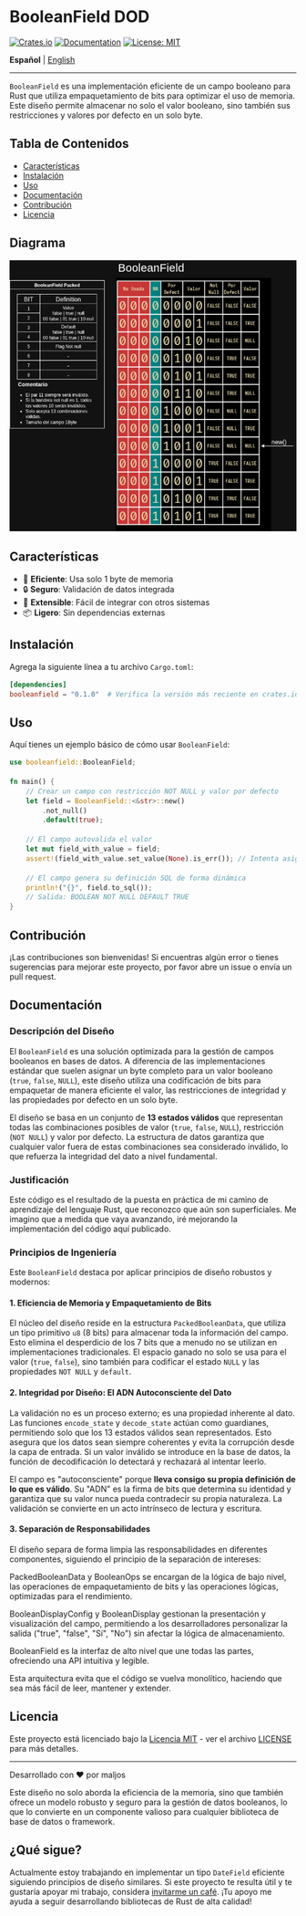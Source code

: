 # BooleanField DOD

[![Crates.io](https://img.shields.io/crates/v/booleanfield)](https://crates.io/crates/booleanfield)
[![Documentation](https://docs.rs/booleanfield/badge.svg)](https://docs.rs/booleanfield)
[![License: MIT](https://img.shields.io/badge/License-MIT-yellow.svg)](https://opensource.org/licenses/MIT)

**Español** | [English](README.md)

---

`BooleanField` es una implementación eficiente de un campo booleano para Rust que utiliza empaquetamiento de bits para optimizar el uso de memoria. Este diseño permite almacenar no solo el valor booleano, sino también sus restricciones y valores por defecto en un solo byte.

## Tabla de Contenidos

- [Características](#características)
- [Instalación](#instalación)
- [Uso](#uso)
- [Documentación](#documentación)
- [Contribución](#contribución)
- [Licencia](#licencia)

## Diagrama

![Arquitectura de BooleanField](booleanfield.png)

## Características

- 🚀 **Eficiente**: Usa solo 1 byte de memoria
- 🔒 **Seguro**: Validación de datos integrada
- 🧩 **Extensible**: Fácil de integrar con otros sistemas
- 📦 **Ligero**: Sin dependencias externas

## Instalación

Agrega la siguiente línea a tu archivo `Cargo.toml`:

```toml
[dependencies]
booleanfield = "0.1.0"  # Verifica la versión más reciente en crates.io
```

## Uso

Aquí tienes un ejemplo básico de cómo usar `BooleanField`:

```rust
use booleanfield::BooleanField;

fn main() {
    // Crear un campo con restricción NOT NULL y valor por defecto
    let field = BooleanField::<&str>::new()
        .not_null()
        .default(true);

    // El campo autovalida el valor
    let mut field_with_value = field;
    assert!(field_with_value.set_value(None).is_err()); // Intenta asignar NULL, lo cual falla

    // El campo genera su definición SQL de forma dinámica
    println!("{}", field.to_sql());
    // Salida: BOOLEAN NOT NULL DEFAULT TRUE
}
```

## Contribución

¡Las contribuciones son bienvenidas! Si encuentras algún error o tienes sugerencias para mejorar este proyecto, por favor abre un issue o envía un pull request.

## Documentación

### Descripción del Diseño

El `BooleanField` es una solución optimizada para la gestión de campos booleanos en bases de datos. A diferencia de las implementaciones estándar que suelen asignar un byte completo para un valor booleano (`true`, `false`, `NULL`), este diseño utiliza una codificación de bits para empaquetar de manera eficiente el valor, las restricciones de integridad y las propiedades por defecto en un solo byte.

El diseño se basa en un conjunto de **13 estados válidos** que representan todas las combinaciones posibles de valor (`true`, `false`, `NULL`), restricción (`NOT NULL`) y valor por defecto. La estructura de datos garantiza que cualquier valor fuera de estas combinaciones sea considerado inválido, lo que refuerza la integridad del dato a nivel fundamental.

### Justificación

Este código es el resultado de la puesta en práctica de mi camino de aprendizaje del lenguaje Rust, que reconozco que aún son superficiales. Me imagino que a medida que vaya avanzando, iré mejorando la implementación del código aquí publicado.

### Principios de Ingeniería

Este `BooleanField` destaca por aplicar principios de diseño robustos y modernos:

#### 1\. Eficiencia de Memoria y Empaquetamiento de Bits

El núcleo del diseño reside en la estructura `PackedBooleanData`, que utiliza un tipo primitivo `u8` (8 bits) para almacenar toda la información del campo. Esto elimina el desperdicio de los 7 bits que a menudo no se utilizan en implementaciones tradicionales. El espacio ganado no solo se usa para el valor (`true`, `false`), sino también para codificar el estado `NULL` y las propiedades `NOT NULL` y `default`.

#### 2\. Integridad por Diseño: El ADN Autoconsciente del Dato

La validación no es un proceso externo; es una propiedad inherente al dato. Las funciones `encode_state` y `decode_state` actúan como guardianes, permitiendo solo que los 13 estados válidos sean representados. Esto asegura que los datos sean siempre coherentes y evita la corrupción desde la capa de entrada. Si un valor inválido se introduce en la base de datos, la función de decodificación lo detectará y rechazará al intentar leerlo.

El campo es "autoconsciente" porque **lleva consigo su propia definición de lo que es válido**. Su "ADN" es la firma de bits que determina su identidad y garantiza que su valor nunca pueda contradecir su propia naturaleza. La validación se convierte en un acto intrínseco de lectura y escritura.

#### 3\. Separación de Responsabilidades

El diseño separa de forma limpia las responsabilidades en diferentes componentes, siguiendo el principio de la separación de intereses:

PackedBooleanData y BooleanOps se encargan de la lógica de bajo nivel, las operaciones de empaquetamiento de bits y las operaciones lógicas, optimizadas para el rendimiento.

BooleanDisplayConfig y BooleanDisplay gestionan la presentación y visualización del campo, permitiendo a los desarrolladores personalizar la salida ("true", "false", "Sí", "No") sin afectar la lógica de almacenamiento.

BooleanField es la interfaz de alto nivel que une todas las partes, ofreciendo una API intuitiva y legible.

Esta arquitectura evita que el código se vuelva monolítico, haciendo que sea más fácil de leer, mantener y extender.

## Licencia

Este proyecto está licenciado bajo la [Licencia MIT](LICENSE) - ver el archivo [LICENSE](LICENSE) para más detalles.

---

Desarrollado con ❤️ por maljos

Este diseño no solo aborda la eficiencia de la memoria, sino que también ofrece un modelo robusto y seguro para la gestión de datos booleanos, lo que lo convierte en un componente valioso para cualquier biblioteca de base de datos o framework.

## ¿Qué sigue?

Actualmente estoy trabajando en implementar un tipo `DateField` eficiente siguiendo principios de diseño similares. Si este proyecto te resulta útil y te gustaría apoyar mi trabajo, considera [invitarme un café](https://paypal.me/veo360?country.x=VE&locale.x=es_XC). ¡Tu apoyo me ayuda a seguir desarrollando bibliotecas de Rust de alta calidad!
